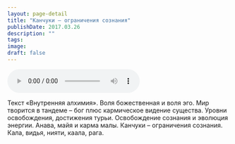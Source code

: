 ```yaml
---
layout: page-detail
title: "Канчуки – ограничения сознания"
publishDate: 2017.03.26
description: ""
tags:
image:
draft: false
---
```


<audio title="2017.03.26 - Канчуки – ограничения сознания.mp3" src="/upload/iblock/637/637d0a7843cad659172677078b0f7fbe.mp3" controls=""></audio>

 Текст «Внутренняя алхимия». Воля божественная и воля эго. Мир творится в тандеме – бог плюс кармическое видение существа. Уровни освобождения, достижения турьи. Освобождение сознания и эволюция энергии. Анава, майя и карма малы. Канчуки – ограничения сознания. Кала, видья, нияти, каала, рага. 

  
